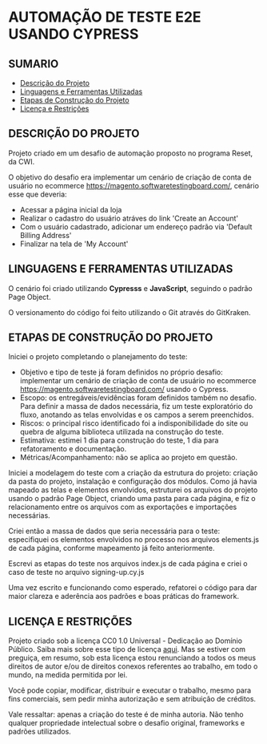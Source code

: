 # AUTOMAÇÃO DE TESTE E2E USANDO CYPRESS

## SUMARIO

   * [Descrição do Projeto](#DESCRIÇÃO-DO-PROJETO)
   * [Linguagens e Ferramentas Utilizadas](#LINGUAGENS-E-FERRAMENTAS-UTILIZADAS)
   * [Etapas de Construção do Projeto](#ETAPAS-DE-CONSTRUÇÃO-DO-PROJETO)
   * [Licença e Restrições](#LICENÇA-E-RESTRIÇÕES)

## DESCRIÇÃO DO PROJETO

Projeto criado em um desafio de automação proposto no programa Reset, da CWI. 

O objetivo do desafio era implementar um cenário de criação de conta de usuário no ecommerce https://magento.softwaretestingboard.com/, cenário esse que deveria: 

* Acessar a página inicial da loja
* Realizar o cadastro do usuário atráves do link 'Create an Account'
* Com o usuário cadastrado, adicionar um endereço padrão via 'Default Billing Address'
* Finalizar na tela de 'My Account'

## LINGUAGENS E FERRAMENTAS UTILIZADAS

O cenário foi criado utilizando <b>Cypresss</b> e <b>JavaScript</b>, seguindo o padrão Page Object.

O versionamento do código foi feito utilizando o Git através do GitKraken.

## ETAPAS DE CONSTRUÇÃO DO PROJETO

Iniciei o projeto completando o planejamento do teste:

* Objetivo e tipo de teste já foram definidos no próprio desafio: implementar um cenário de criação de conta de usuário no ecommerce https://magento.softwaretestingboard.com/ usando o Cypress.
* Escopo: os entregáveis/evidências foram definidos também no desafio. Para definir a massa de dados necessária, fiz um teste exploratório do fluxo, anotando as telas envolvidas e os campos a serem preenchidos.
* Riscos: o principal risco identificado foi a indisponibilidade do site ou quebra de alguma biblioteca utilizada na construção do teste. 
* Estimativa: estimei 1 dia para construção do teste, 1 dia para refatoramento e documentação.
* Métricas/Acompanhamento: não se aplica ao projeto em questão.

Iniciei a modelagem do teste com a criação da estrutura do projeto: criação da pasta do projeto, instalação e configuração dos módulos. Como já havia mapeado as telas e elementos envolvidos, estruturei os arquivos do projeto usando o padrão Page Object, criando uma pasta para cada página, e fiz o relacionamento entre os arquivos com as exportações e importações necessárias. 

Criei então a massa de dados que seria necessária para o teste: especifiquei os elementos envolvidos no processo nos arquivos elements.js de cada página, conforme mapeamento já feito anteriormente. 

Escrevi as etapas do teste nos arquivos index.js de cada página e criei o caso de teste no arquivo signing-up.cy.js

Uma vez escrito e funcionando como esperado, refatorei o código para dar maior clareza e aderência aos padrões e boas práticas do framework.

## LICENÇA E RESTRIÇÕES

Projeto criado sob a licença CC0 1.0 Universal - Dedicação ao Domínio Público. Saiba mais sobre esse tipo de licença <a href='https://creativecommons.org/publicdomain/zero/1.0/deed.pt_BR'>aqui</a>. Mas se estiver com preguiça, em resumo, sob esta licença estou renunciando a todos os meus direitos de autor e/ou de direitos conexos referentes ao trabalho, em todo o mundo, na medida permitida por lei.

Você pode copiar, modificar, distribuir e executar o trabalho, mesmo para fins comerciais, sem pedir minha autorização e sem atribuição de créditos. 

Vale ressaltar: apenas a criação do teste é de minha autoria. Não tenho qualquer propriedade intelectual sobre o desafio original, frameworks e padrões utilizados.
